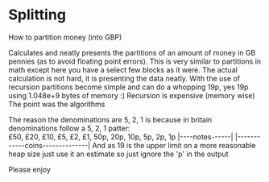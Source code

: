 # Splitting
How to partition money (into GBP)

Calculates and neatly presents the partitions of an amount of money in GB pennies (as to avoid floating point errors).
This is very similar to partitions in math except here you have a select few blocks as it were.
The actual calculation is not hard, it is presenting the data neatly.
With the use of recursion partitions become simple and can do a whopping 19p, yes 19p using 1.048e+9 bytes of memory :)
Recursion is expensive (memory wise)
The point was the algorithms

The reason the denominations are 5, 2, 1 is because in britain denominations follow a 5, 2, 1 patter:<br>
£50, £20, £10, £5, £2, £1, 50p, 20p, 10p, 5p, 2p, 1p
|----notes------|  |------------coins--------------|
And as 19 is the upper limit on a more reasonable heap size just use it an estimate so just ignore the 'p' in the output

Please enjoy
